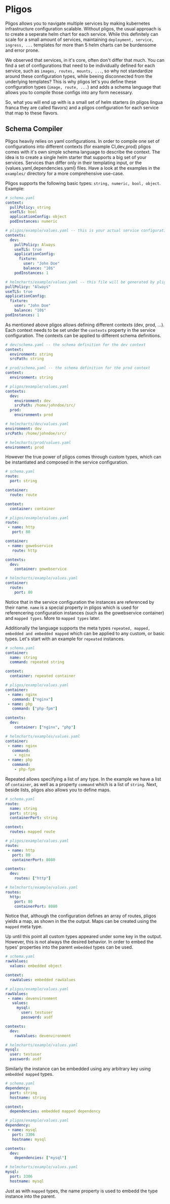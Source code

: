 # Pligos

Pligos allows you to navigate multiple services by making kubernetes
infrastructure configuration scalable. Without pligos, the usual
approach is to create a seperate helm chart for each service. While
this definitely can scale for a small amount of services, maintaining
`deployment, service, ingress, ...` templates for more than 5 helm
charts can be burdensome and error prone.

We observed that services, in it's core, often don't differ that
much. You can find a set of configurations that need to be
individually defined for each service, such as `images, routes,
mounts, ...`, so why not standardize around these configuration types,
while beeing disconnected from the underlying templates? This is why
pligos let's you define these configuration types (`image, route,
...`) and adds a schema language that allows you to compile those
configs into any form necessary.

So, what you will end up with is a small set of helm starters (in
pligos lingua franca they are called flavors) and a pligos
configuration for each service that map to these flavors.

## Schema Compiler

Pligos heavily relies on yaml configurations. In order to compile one
set of configurations into different contexts (for example
CI,dev,prod) pligos comes with it's own simple schema language to
describe the context. The idea is to create a single helm starter that
supports a big set of your services. Services than differ only in
their templating input, or the {values.yaml,dependencies.yaml}
files. Have a look at the examples in the `examples/` directory for a
more comprehensive use-case.

Pligos supports the following basic types: `string, numeric, bool,
object`. Example:

```yaml
# schema.yaml
context:
  pullPolicy: string
  useTLS: bool
  applicationConfig: object
  podInstances: numeric
```

```yaml
# pligos/example/values.yaml -- this is your actual service configuration, define this for all your services individually
contexts:
  dev:
    pullPolicy: Always
    useTLS: true
    applicationConfig:
      fixture:
        user: "John Doe"
        balance: "10$"
    podInstances: 1
```

```yaml
# helmcharts/example/values.yaml -- this file will be generated by pligos
pullPolicy: "Always"
useTLS: true
applicationConfig:
  fixture:
    user: "John Doe"
    balance: "10$"
podInstances: 1
```

As mentioned above pligos allows defining different contexts (dev,
prod, ...). Each context needs to be set under the `contexts` property
in the service configuration. The contexts can be applied to different
schema definitions.

```yaml
# dev/schema.yaml -- the schema definition for the dev context
context:
  environment: string
  srcPath: string
```

```yaml
# prod/schema.yaml -- the schema definition for the prod context
context:
  environment: string
```

```yaml
# pligos/example/values.yaml
contexts:
  dev:
    environment: dev
    srcPath: /home/johndoe/src/
  prod:
    environment: prod
```

```yaml
# helmcharts/dev/values.yaml
environment: dev
srcPath: /home/johndoe/src/
```

```yaml
# helmcharts/prod/values.yaml
environment: prod
```

However the true power of pligos comes through custom types, which can
be instantiated and composed in the service configuration.

```yaml
# schema.yaml
route:
  port: string

container:
  route: route

context:
  container: container
```

```yaml
# pligos/example/values.yaml
route:
 - name: http
   port: 80

container:
 - name: gowebservice
   route: http

contexts:
  dev:
    container: gowebservice
```

```yaml
# helmcharts/example/values.yaml
container:
  route:
    port: 80
```

Notice that in the service configuration the instances are referenced
by their name. `name` is a special property in pligos which is used
for referencering configuration instances (such as the gowebservice
container) and `mapped types`. More to `mapped types` later.

Additionally the language supports the meta types `repeated, mapped,
embedded and embedded mapped` which can be applied to any custom, or
basic types. Let's start with an example for `repeated` instances.

```yaml
# schema.yaml
container:
  name: string
  command: repeated string

context:
  container: repeated container
```

```yaml
# pligos/example/values.yaml
container:
 - name: nginx
   command: ["nginx"]
 - name: php
   command: ["php-fpm"]

contexts:
  dev:
    container: ["nginx", "php"]
```

```yaml
# helmcharts/examples/values.yaml
container:
 - name: nginx
   command:
    - nginx
 - name: php
   command:
    - php-fpm
```

Repeated allows specifying a list of any type. In the example we have
a list of `container`, as well as a property `command` which is a
list of `string`. Next, beside lists, pligos also allows you to define
maps.

```yaml
# schema.yaml
route:
  name: string
  port: string
  containerPort: string

context:
  routes: mapped route
```

```yaml
# pligos/example/values.yaml
route:
 - name: http
   port: 80
   containerPort: 8080

contexts:
  dev:
    routes: ["http"]
```

```yaml
# helmcharts/example/values.yaml
routes:
  http:
    port: 80
    containerPort: 8080
```

Notice that, although the configuration defines an array of routes,
pligos yields a map, as shown in the the output. Maps can be created
using the `mapped` meta type.

Up until this point all custom types appeared under some key in the
output. However, this is not always the desired behavior. In order to
embed the types' properties into the parent `embedded` types can be
used.

```yaml
# schema.yaml
rawValues:
  values: embedded object

context:
  rawValues: embedded rawValues
```

```yaml
# pligos/example/values.yaml
rawValues:
 - name: devenvironment
   values:
     mysql:
       user: testuser
       password: asdf

contexts:
  dev:
    rawValues: devenvironment
```

```yaml
# helmcharts/example/values.yaml
mysql:
  user: testuser
  password: asdf
```

Similarly the instance can be embedded using any arbitrary key using
`embedded mapped` types.

```yaml
# schema.yaml
dependency:
  port: string
  hostname: string

context:
  dependencies: embedded mapped dependency
```

```yaml
# pligos/example/values.yaml
dependency:
 - name: mysql
   port: 3306
   hostname: mysql

contexts:
  dev:
    dependencies: ["mysql"]
```

```yaml
# helmcharts/example/values.yaml
mysql:
  port: 3306
  hostname: mysql
```

Just as with `mapped` types, the name property is used to embedd the
type instance into the parent.
